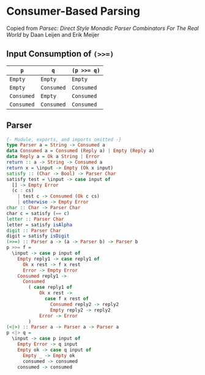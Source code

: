 # Consumer-Based Parsing

Copied from *Parsec: Direct Style Monadic Parser Combinators For The Real World*
by Daan Leijen and Erik Meijer

## Input Consumption of `(>>=)`

| `p`        | `q`        | `(p >>= q)` |
| ---------- | ---------- | ----------- |
| `Empty`    | `Empty`    | `Empty`     |
| `Empty`    | `Consumed` | `Consumed`  |
| `Consumed` | `Empty`    | `Consumed`  |
| `Consumed` | `Consumed` | `Consumed`  |

## Parser

```haskell
{- Module, exports, and imports omitted -}
type Parser a = String -> Consumed a
data Consumed a = Consumed (Reply a) | Empty (Reply a)
data Reply a = Ok a String | Error
return :: a -> String -> Consumed a
return x = \input -> Empty (Ok x input)
satisfy :: (Char -> Bool) -> Parser Char
satisfy test = \input -> case input of
  [] -> Empty Error
  (c : cs)
    | test c -> Consumed (Ok c cs)
    | otherwise -> Empty Error
char :: Char -> Parser Char
char c = satisfy (== c)
letter :: Parser Char
letter = satisfy isAlpha
digit :: Parser Char
digit = satisfy isDigit
(>>=) :: Parser a -> (a -> Parser b) -> Parser b
p >>= f =
  \input -> case p input of
    Empty reply1 -> case reply1 of
      Ok x rest -> f x rest
      Error -> Empty Error
    Consumed reply1 ->
      Consumed
        ( case reply1 of
            Ok x rest ->
              case f x rest of
                Consumed reply2 -> reply2
                Empty reply2 -> reply2
            Error -> Error
        )
(<|>) :: Parser a -> Parser a -> Parser a
p <|> q =
  \input -> case p input of
    Empty Error -> q input
    Empty ok -> case q input of
      Empty _ -> Empty ok
      consumed -> consumed
    consumed -> consumed
```
